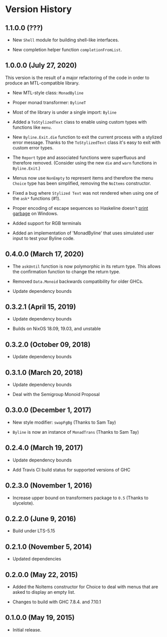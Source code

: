 # Version History

## 1.1.0.0 (???)

- New `Shell` module for building shell-like interfaces.

- New completion helper function `completionFromList`.

## 1.0.0.0 (July 27, 2020)

This version is the result of a major refactoring of the code in order to
produce an MTL-compatible library.

- New MTL-style class: `MonadByline`

- Proper monad transformer: `BylineT`

- Most of the library is under a single import: `Byline`

- Added a `ToStylizedText` class to enable using custom types with functions
  like `menu`.

- New `Byline.Exit.die` function to exit the current process with a stylized
  error message. Thanks to the `ToStylizedText` class it's easy to exit with
  custom error types.

- The `Report` type and associated functions were superfluous and therefore
  removed. (Consider using the new `die` and `warn` functions in `Byline.Exit`.)

- Menus now use `NonEmpty` to represent items and therefore the menu `Choice`
  type has been simplified, removing the `NoItems` constructor.

- Fixed a bug where `Stylized Text` was not rendered when using one of the
  `ask*` functions (#1).

- Proper encoding of escape sequences so Haskeline doesn't
  [print garbage](https://github.com/judah/haskeline/issues/130) on Windows.

- Added support for RGB terminals

- Added an implementation of 'MonadByline' that uses simulated user input to
  test your Byline code.

## 0.4.0.0 (March 17, 2020)

- The `askUntil` function is now polymorphic in its return type. This allows the
  confirmation function to change the return type.

- Removed `Data.Monoid` backwards compatibility for older GHCs.

- Update dependency bounds

## 0.3.2.1 (April 15, 2019)

- Update dependency bounds

- Builds on NixOS 18.09, 19.03, and unstable

## 0.3.2.0 (October 09, 2018)

- Update dependency bounds

## 0.3.1.0 (March 20, 2018)

- Update dependency bounds

- Deal with the Semigroup Monoid Proposal

## 0.3.0.0 (December 1, 2017)

- New style modifier: `swapFgBg` (Thanks to Sam Tay)

- `Byline` is now an instance of `MonadTrans` (Thanks to Sam Tay)

## 0.2.4.0 (March 19, 2017)

- Update dependency bounds

- Add Travis CI build status for supported versions of GHC

## 0.2.3.0 (November 1, 2016)

- Increase upper bound on transformers package to `0.5` (Thanks to slycelote).

## 0.2.2.0 (June 9, 2016)

- Build under LTS-5.15

## 0.2.1.0 (November 5, 2014)

- Updated dependencies

## 0.2.0.0 (May 22, 2015)

- Added the NoItems constructor for Choice to deal with menus that are asked to
  display an empty list.

- Changes to build with GHC 7.8.4. and 7.10.1

## 0.1.0.0 (May 19, 2015)

- Initial release.
